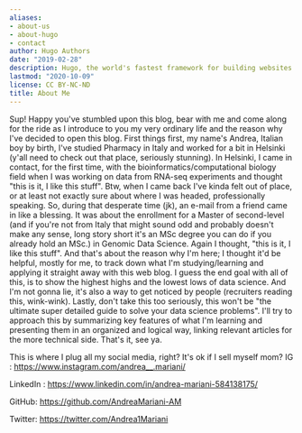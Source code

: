 ```yaml
---
aliases:
- about-us
- about-hugo
- contact
author: Hugo Authors
date: "2019-02-28"
description: Hugo, the world's fastest framework for building websites
lastmod: "2020-10-09"
license: CC BY-NC-ND
title: About Me
---
```

Sup! Happy you've stumbled upon this blog, bear with me and come along for the ride as I introduce to you my very ordinary life and the reason why I've decided to open this blog. First things first, my name's Andrea, Italian boy by birth, I've studied Pharmacy in Italy and worked for a bit in Helsinki (y'all need to check out that place, seriously stunning). In Helsinki, I came in contact, for the first time, with the bioinformatics/computational biology field when I was working on data from RNA-seq experiments and thought "this is it, I like this stuff".  Btw, when I came back I've kinda felt out of place, or at least not exactly sure about where I was headed, professionally speaking. So, during that desperate time (jk), an e-mail from a friend came in like a blessing. It was about the enrollment for a Master of second-level (and if you're not from Italy that might sound odd and probably doesn't make any sense, long story short it's an MSc degree you can do if you already hold an MSc.) in Genomic Data Science. Again I thought, "this is it, I like this stuff". And that's about the reason why I'm here; I thought it'd be helpful, mostly for me, to track down what I'm studying/learning and applying it straight away with this web blog. I guess the end goal with all of this, is to show the highest highs and the lowest lows of data science. And I'm not gonna lie, it's also a way to get noticed by people (recruiters reading this, wink-wink). 
Lastly, don't take this too seriously, this won't be "the ultimate super detailed guide to solve your data science problems". I'll try to approach this by summarizing key features of what I'm learning and presenting them in an organized and logical way, linking relevant articles for the more technical side. That's it, see ya.

This is where I plug all my social media, right? It's ok if I sell myself mom?
IG : https://www.instagram.com/andrea__.mariani/

LinkedIn : https://www.linkedin.com/in/andrea-mariani-584138175/

GitHub: https://github.com/AndreaMariani-AM

Twitter: https://twitter.com/Andrea1Mariani